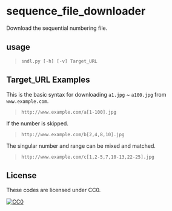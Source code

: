 # sequence_file_downloader
Download the sequential numbering file.

## usage

> `sndl.py [-h] [-v] Target_URL`

## Target_URL Examples

This is the basic syntax for downloading `a1.jpg` ~ `a100.jpg` from `www.example.com`.
> `http://www.example.com/a[1-100].jpg`

If the number is skipped.
> `http://www.example.com/b[2,4,8,10].jpg`

The singular number and range can be mixed and matched.
> `http://www.example.com/c[1,2-5,7,10-13,22-25].jpg`

## License

These codes are licensed under CC0.

[![CC0](http://i.creativecommons.org/p/zero/1.0/88x31.png "CC0")](http://creativecommons.org/publicdomain/zero/1.0/deed.ja)